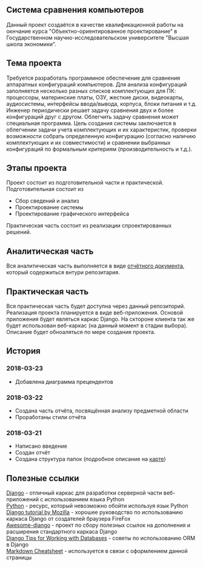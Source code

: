 ## Система сравнения компьютеров
Данный проект создаётся в качестве квалификационной работы на
окнчание курса "Объектно-ориентированное проектирование" в
Государственном научно-исследовательском университете
"Высшая школа экономики".

## Тема проекта
Требуется разработать программное обеспечение для сравнения аппаратных конфигураций компьютеров. Для анализа конфигураций заполняется несколько разных списков комплектующих для ПК: процессоры, материнские платы, ОЗУ, жесткие диски, видеокарты, аудиосистемы, интерфейсы ввода/вывода, корпуса, блоки питания и т.д. Инженер периодически решает задачу сравнения двух и более конфигураций друг с другом. Облегчить задачу сравнения может специальная программа.
Цель создания системы заключается в облегчении задачи учета комплектующих и их характеристик, проверки возможности собрать определенную конфигурацию (согласно наличию комплектующих и их совместимости) и сравнении выбранных конфигураций по формальным критериям (производительность и т.д.).


## Этапы проекта
Проект состоит из подготовительной части и практической. Подготовительная
состоит из

*  Сбор сведений и анализ
*  Проектирование системы
*  Проектирование графического интерфейса  

Практическая часть состоит из реализации спроектированных решений.

## Аналитическая часть
Вся аналитическая часть выполняется в виде [отчётного документа](desing/report/report.odt), 
который содержиться внтури репозитария.

## Практическая часть
Вся практическая часть будет доступна через данный репозиторий. Реализация проекта планируется в виде
веб-приложения. Основой приложения будет являться каркас Django. На сктороне клиента так же будет
использован веб-каркас (на данный момент в стадии выбора). Описание будет обноаляться по мере
создания проекта.

## История
### 2018-03-23
*  Добавлена диаграмма прецендентов
### 2018-03-22
*  Создана часть отчёта, посвящённая анализу предметной области
*  Проработаны стили отчёта
### 2018-03-21
*  Написано введение
*  Создан отчёт
*  Создана структура папок (подробное описание на [карте](mind_map/main_map.xmind))

## Полезные ссылки
[Django](https://www.djangoproject.com/) - отличный каркас для разработки серверной части веб-приложений
с использованием языка Python  
[Python](https://www.python.org/) - ресурс, который невозможно обойти используя язык Python  
[Django tutorial by Mozilla](https://developer.mozilla.org/en-US/docs/Learn/Server-side/Django) - хорошее
руководство по использованию каркаса Django от создателей браузера FireFox  
[Awesome-django](https://github.com/rosarior/awesome-django) - проект по сбору полезных ссылок на дополнения
и расширения стандартного каркаса Django  
[Django Tips for Working with Databases](https://medium.com/@hakibenita/9-django-tips-for-working-with-databases-beba787ed7d3) - 
советы по использованию ORM в Django  
[Markdown Cheatsheet](https://github.com/adam-p/markdown-here/wiki/Markdown-Cheatsheet) - используется в
связи с оформлением данной страницы
